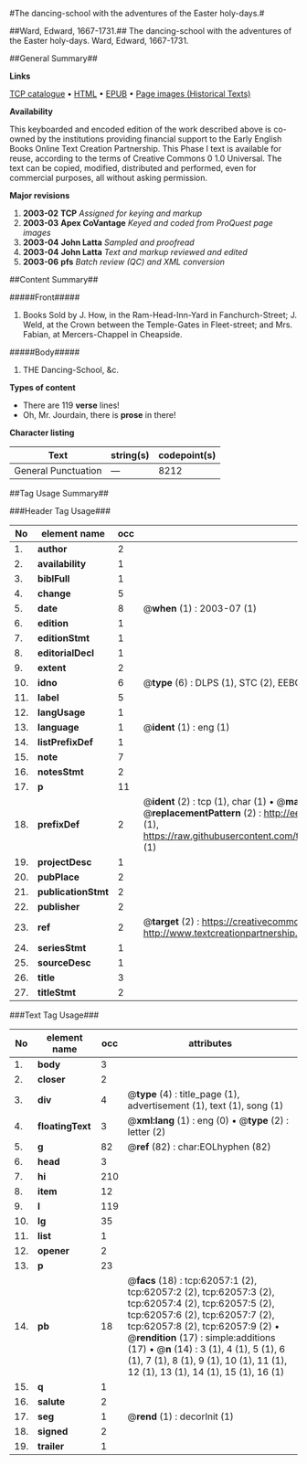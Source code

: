 #The dancing-school with the adventures of the Easter holy-days.#

##Ward, Edward, 1667-1731.##
The dancing-school with the adventures of the Easter holy-days.
Ward, Edward, 1667-1731.

##General Summary##

**Links**

[TCP catalogue](http://www.ota.ox.ac.uk/tcp/)  • 
[HTML](http://tei.it.ox.ac.uk/tcp/Texts-HTML/free/A67/A67499.html)  • 
[EPUB](http://tei.it.ox.ac.uk/tcp/Texts-EPUB/free/A67/A67499.epub) • 
[Page images (Historical Texts)](https://data.historicaltexts.jisc.ac.uk/view?pubId=eebo-12438430e&pageId=eebo-12438430e-62057-1)

**Availability**

This keyboarded and encoded edition of the
	       work described above is co-owned by the institutions
	       providing financial support to the Early English Books
	       Online Text Creation Partnership. This Phase I text is
	       available for reuse, according to the terms of Creative
	       Commons 0 1.0 Universal. The text can be copied,
	       modified, distributed and performed, even for
	       commercial purposes, all without asking permission.

**Major revisions**

1. __2003-02__ __TCP__ *Assigned for keying and markup*
1. __2003-03__ __Apex CoVantage__ *Keyed and coded from ProQuest page images*
1. __2003-04__ __John Latta__ *Sampled and proofread*
1. __2003-04__ __John Latta__ *Text and markup reviewed and edited*
1. __2003-06__ __pfs__ *Batch review (QC) and XML conversion*

##Content Summary##

#####Front#####

1. Books Sold by J. How, in the Ram-Head-Inn-Yard in Fanchurch-Street; J. Weld, at the Crown between the Temple-Gates in Fleet-street; and Mrs. Fabian, at Mercers-Chappel in Cheapside.

#####Body#####

1. THE Dancing-School, &c.

**Types of content**

  * There are 119 **verse** lines!
  * Oh, Mr. Jourdain, there is **prose** in there!

**Character listing**


|Text|string(s)|codepoint(s)|
|---|---|---|
|General Punctuation|—|8212|

##Tag Usage Summary##

###Header Tag Usage###

|No|element name|occ|attributes|
|---|---|---|---|
|1.|__author__|2||
|2.|__availability__|1||
|3.|__biblFull__|1||
|4.|__change__|5||
|5.|__date__|8| @__when__ (1) : 2003-07 (1)|
|6.|__edition__|1||
|7.|__editionStmt__|1||
|8.|__editorialDecl__|1||
|9.|__extent__|2||
|10.|__idno__|6| @__type__ (6) : DLPS (1), STC (2), EEBO-CITATION (1), OCLC (1), VID (1)|
|11.|__label__|5||
|12.|__langUsage__|1||
|13.|__language__|1| @__ident__ (1) : eng (1)|
|14.|__listPrefixDef__|1||
|15.|__note__|7||
|16.|__notesStmt__|2||
|17.|__p__|11||
|18.|__prefixDef__|2| @__ident__ (2) : tcp (1), char (1)  •  @__matchPattern__ (2) : ([0-9\-]+):([0-9IVX]+) (1), (.+) (1)  •  @__replacementPattern__ (2) : http://eebo.chadwyck.com/downloadtiff?vid=$1&page=$2 (1), https://raw.githubusercontent.com/textcreationpartnership/Texts/master/tcpchars.xml#$1 (1)|
|19.|__projectDesc__|1||
|20.|__pubPlace__|2||
|21.|__publicationStmt__|2||
|22.|__publisher__|2||
|23.|__ref__|2| @__target__ (2) : https://creativecommons.org/publicdomain/zero/1.0/ (1), http://www.textcreationpartnership.org/docs/. (1)|
|24.|__seriesStmt__|1||
|25.|__sourceDesc__|1||
|26.|__title__|3||
|27.|__titleStmt__|2||


###Text Tag Usage###

|No|element name|occ|attributes|
|---|---|---|---|
|1.|__body__|3||
|2.|__closer__|2||
|3.|__div__|4| @__type__ (4) : title_page (1), advertisement (1), text (1), song (1)|
|4.|__floatingText__|3| @__xml:lang__ (1) : eng (0)  •  @__type__ (2) : letter (2)|
|5.|__g__|82| @__ref__ (82) : char:EOLhyphen (82)|
|6.|__head__|3||
|7.|__hi__|210||
|8.|__item__|12||
|9.|__l__|119||
|10.|__lg__|35||
|11.|__list__|1||
|12.|__opener__|2||
|13.|__p__|23||
|14.|__pb__|18| @__facs__ (18) : tcp:62057:1 (2), tcp:62057:2 (2), tcp:62057:3 (2), tcp:62057:4 (2), tcp:62057:5 (2), tcp:62057:6 (2), tcp:62057:7 (2), tcp:62057:8 (2), tcp:62057:9 (2)  •  @__rendition__ (17) : simple:additions (17)  •  @__n__ (14) : 3 (1), 4 (1), 5 (1), 6 (1), 7 (1), 8 (1), 9 (1), 10 (1), 11 (1), 12 (1), 13 (1), 14 (1), 15 (1), 16 (1)|
|15.|__q__|1||
|16.|__salute__|2||
|17.|__seg__|1| @__rend__ (1) : decorInit (1)|
|18.|__signed__|2||
|19.|__trailer__|1||
